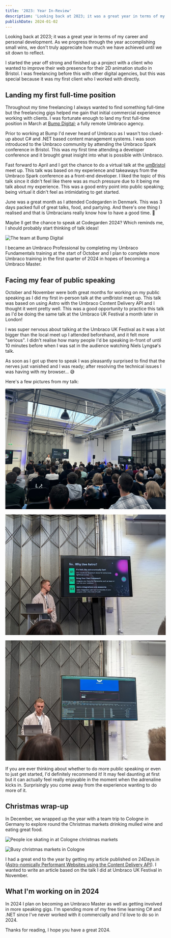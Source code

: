 ```yaml
---
title: '2023: Year In-Review'
description: 'Looking back at 2023; it was a great year in terms of my career and personal development.'
publishDate: 2024-01-02
---
```


Looking back at 2023; it was a great year in terms of my career and personal development. As we progress through the year accomplishing small wins, we don't truly appreciate how much we have achieved until we sit down to reflect.

I started the year off strong and finished up a project with a client who wanted to improve their web presence for their 2D animation studio in Bristol. I was freelancing before this with other digital agencies, but this was special because it was my first client who I worked with directly.

## Landing my first full-time position

Throughout my time freelancing I always wanted to find something full-time but the freelancing gigs helped me gain that initial commercial experience working with clients. I was fortunate enough to land my first full-time position in March at [Bump Digital](https://bump.digital/); a fully remote Umbraco agency.

Prior to working at Bump I'd never heard of Umbraco as I wasn't too clued-up about C# and .NET based content management systems. I was soon introduced to the Umbraco community by attending the Umbraco Spark conference in Bristol. This was my first time attending a developer conference and it brought great insight into what is possible with Umbraco.

Fast forward to April and I got the chance to do a virtual talk at the [umBristol](https://www.umbristol.co.uk/) meet up. This talk was based on my experience and takeaways from the Umbraco Spark conference as a front-end developer. I liked the topic of this talk since it didn't feel like there was as much pressure due to it being me talk about my experience. This was a good entry point into public speaking; being virtual it didn't feel as intimidating to get started.

June was a great month as I attended Codegarden in Denmark. This was 3 days packed full of great talks, food, and partying. And there's one thing I realised and that is Umbracians really know how to have a good time. 🍻

Maybe Il get the chance to speak at Codegarden 2024? Which reminds me, I should probably start thinking of talk ideas!

![The team at Bump Digital](../../assets/bump-digital-team-photo.png)

I became an Umbraco Professional by completing my Umbraco Fundamentals training at the start of October and I plan to complete more Umbraco training in the first quarter of 2024 in hopes of becoming a Umbraco Master.

## Facing my fear of public speaking

October and November were both great months for working on my public speaking as I did my first in-person talk at the umBristol meet up. This talk was based on using Astro with the Umbraco Content Delivery API and I thought it went pretty well. This was a good opportunity to practice this talk as I'd be doing the same talk at the Umbraco UK Festival a month later in London!

I was super nervous about talking at the Umbraco UK Festival as it was a lot bigger than the local meet up I attended beforehand, and it felt more "serious". I didn't realise how many people I'd be speaking in-front of until 10 minutes before when I was sat in the audience watching Niels Lyngsø's talk.

As soon as I got up there to speak I was pleasantly surprised to find that the nerves just vanished and I was ready; after resolving the technical issues I was having with my browser... 😅

Here's a few pictures from my talk:

![Louie speaking in front of a crowd at Umbraco UK Festival](../../assets/ukfest-talk.jpeg)

![Louie showing the reasons to use Astro on stage screen](../../assets/reasons-to-use-astro-on-stage-screen.png)

![Louie showing network tab in Arc](../../assets/astro-network-tab.png)

If you are ever thinking about whether to do more public speaking or even to just get started, I'd definitely recommend it! It may feel daunting at first but it can actually feel really enjoyable in the moment when the adrenaline kicks in. Surprisingly you come away from the experience wanting to do more of it.

## Christmas wrap-up

In December, we wrapped up the year with a team trip to Cologne in Germany to explore round the Christmas markets drinking mulled wine and eating great food.

![People ice skating in at Cologne christmas markets](../../assets/cologne-ice-skating.png)

![Busy christmas markets in Cologne](../../assets/busy-christmas-markets-cologne.png)

I had a great end to the year by getting my article published on 24Days.in ([Astro-nomically Performant Websites using the Content Delivery API](https://24days.in/umbraco-cms/2023/sustainable-performant/astronomically-performant/)). I wanted to write an article based on the talk I did at Umbraco UK Festival in November.

## What I'm working on in 2024

In 2024 I plan on becoming an Umbraco Master as well as getting involved in more speaking gigs. I'm spending more of my free time learning C# and .NET since I've never worked with it commercially and I'd love to do so in 2024.

Thanks for reading, I hope you have a great 2024.
